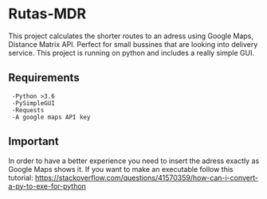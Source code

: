 # Rutas-MDR
This project calculates the shorter routes to an adress using Google Maps, Distance Matrix API. Perfect for small bussines that are looking into delivery service. This project is running on python and includes a really simple GUI.

## Requirements
 ```
  -Python >3.6
  -PySimpleGUI
  -Requests
  -A google maps API key
```
## Important 
In order to have a better experience you need to insert the adress exactly as Google Maps shows it. If you want to make an executable follow this tutorial: https://stackoverflow.com/questions/41570359/how-can-i-convert-a-py-to-exe-for-python


